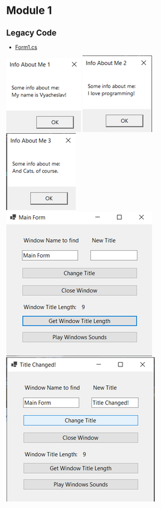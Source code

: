 # Module 1

<h2>Legacy Code</h2>

- [Form1.cs](LegacyCode/Form1.cs)

<img src="images/1.png">
<img src="images/2.png">
<img src="images/3.png">
<img src="images/4.png">
<img src="images/5.png">
